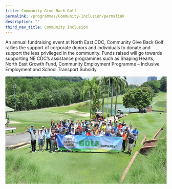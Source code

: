 ```yaml
---
title: Community Give Back Golf
permalink: /programmes/Community-Inclusion/permalink
description: ""
third_nav_title: Community Inclusion
---
```

An annual fundraising event at North East CDC, Community Give Back Golf rallies the support of corporate donors and individuals to donate  and support the less privileged in the community. Funds raised will go towards supporting NE CDC’s assistance programmes such as Shaping Hearts, North East Growth Fund, Community Employment Programme – Inclusive Employment and School Transport Subsidy.

![](/images/NE%20CGB%20Golf%202019.jpg)